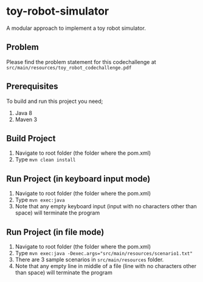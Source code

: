 # toy-robot-simulator
A modular approach to implement a toy robot simulator.

## Problem

Please find the problem statement for this codechallenge at `src/main/resources/toy_robot_codechallenge.pdf`

## Prerequisites

To build and run this project you need;
1. Java 8
2. Maven 3

## Build Project

1. Navigate to root folder (the folder where the pom.xml)
2. Type `mvn clean install`

## Run Project (in keyboard input mode)

1. Navigate to root folder (the folder where the pom.xml)
2. Type `mvn exec:java`
3. Note that any empty keyboard input (input with no characters other than space) will terminate the program

## Run Project (in file mode)

1. Navigate to root folder (the folder where the pom.xml)
2. Type `mvn exec:java -Dexec.args="src/main/resources/scenario1.txt"`
3. There are 3 sample scenarios in `src/main/resources` folder.
4. Note that any empty line in middle of a file (line with no characters other than space) will terminate the program

